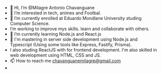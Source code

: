 - 👋 Hi, I’m @Milagre Antonio Chavanguane
- 👀 I’m interested in tech, animes and Footbal.
- 🌱 I’m currently enrolled at Eduardo Mondlane University studing Computer Science.
-  I’m working to improve mys skills. learn and collaborate with others.
- 🌱 I’m currently learning Node.js and React.js
- 💞️ I'm mastering  in server side development using Node.js and Typescript (Using some tools like Express, Fastify, Prisma).
- I also studing  ReactJS with for frontend development. I'm also skilled in web development using HTML, CSS and JS.
- 📫 How to reach me chavanguanemilagre@gmail.com
- 
>
